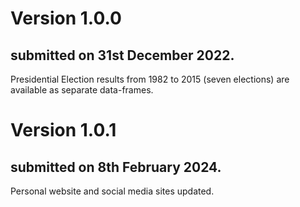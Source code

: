 # Version 1.0.0 

## submitted on 31st December 2022. 

Presidential Election results from 1982 to 2015 (seven elections) are available as separate data-frames.

# Version 1.0.1 

## submitted on 8th February 2024. 

Personal website and social media sites updated.
